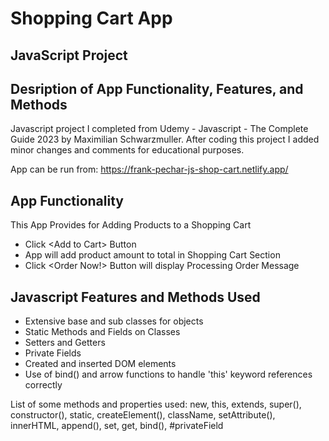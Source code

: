 # Shopping Cart App
## JavaScript Project
## Desription of App Functionality, Features, and Methods

Javascript project I completed from Udemy - Javascript - The Complete Guide 2023 by Maximilian Schwarzmuller. After coding this project I added minor changes and comments for educational purposes.

App can be run from: https://frank-pechar-js-shop-cart.netlify.app/

## App Functionality

This App Provides for Adding Products to a Shopping Cart

- Click &lt;Add to Cart&gt; Button
- App will add product amount to total in Shopping Cart Section
- Click &lt;Order Now!&gt; Button will display Processing Order Message

## Javascript Features and Methods Used

- Extensive base and sub classes for objects 
- Static Methods and Fields on Classes
- Setters and Getters
- Private Fields
- Created and inserted DOM elements
- Use of bind() and arrow functions to handle 'this' keyword references correctly

List of some methods and properties used: new, this, extends, super(), constructor(), static, createElement(), className, setAttribute(), innerHTML, append(), set, get, bind(), #privateField
